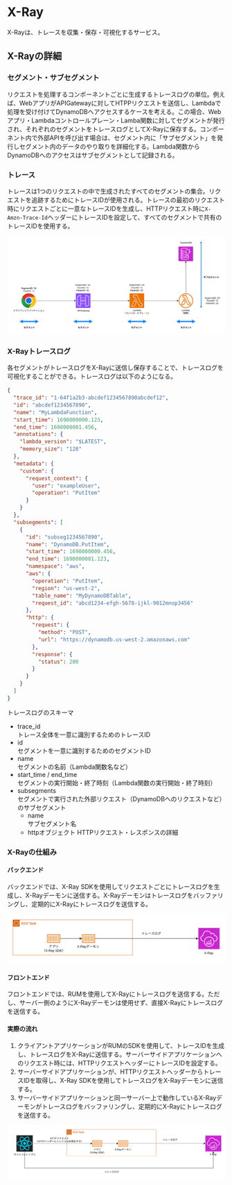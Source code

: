 # X-Ray

X-Rayは、トレースを収集・保存・可視化するサービス。

## X-Rayの詳細

### セグメント・サブセグメント

リクエストを処理するコンポーネントごとに生成するトレースログの単位。例えば、WebアプリがAPIGatewayに対してHTPPリクエストを送信し、Lambdaで処理を受け付けてDynamoDBへアクセスするケースを考える。この場合、Webアプリ・Lambdaコントロールプレーン・Lamba関数に対してセグメントが発行され、それぞれのセグメントをトレースログとしてX-Rayに保存する。コンポーネント内で外部APIを呼び出す場合は、セグメント内に「サブセグメント」を発行しセグメント内のデータのやり取りを詳細化する。Lambda関数からDynamoDBへのアクセスはサブセグメントとして記録される。

### トレース

トレースは1つのリクエストの中で生成されたすべてのセグメントの集合。リクエストを追跡するためにトレースIDが使用される。トレースの最初のリクエスト時にリクエストごとに一意なトレースIDを生成し、HTTPリクエスト時に`X-Amzn-Trace-Id`ヘッダーにトレースIDを設定して、すべてのセグメントで共有のトレースIDを使用する。

![X-Rayトレース](./images/X-Rayトレース.png)

### X-Rayトレースログ

各セグメントがトレースログをX-Rayに送信し保存することで、トレースログを可視化することができる。トレースログは以下のようになる。

```JSON
{
  "trace_id": "1-64f1a2b3-abcdef1234567890abcdef12",
  "id": "abcdef1234567890",
  "name": "MyLambdaFunction",
  "start_time": 1690000000.123,
  "end_time": 1690000001.456,
  "annotations": {
    "lambda_version": "$LATEST",
    "memory_size": "128"
  },
  "metadata": {
    "custom": {
      "request_context": {
        "user": "exampleUser",
        "operation": "PutItem"
      }
    }
  },
  "subsegments": [
    {
      "id": "subseg1234567890",
      "name": "DynamoDB.PutItem",
      "start_time": 1690000000.456,
      "end_time": 1690000001.123,
      "namespace": "aws",
      "aws": {
        "operation": "PutItem",
        "region": "us-west-2",
        "table_name": "MyDynamoDBTable",
        "request_id": "abcd1234-efgh-5678-ijkl-9012mnop3456"
      },
      "http": {
        "request": {
          "method": "POST",
          "url": "https://dynamodb.us-west-2.amazonaws.com"
        },
        "response": {
          "status": 200
        }
      }
    }
  ]
}
```

トレースログのスキーマ

- trace_id  
  トレース全体を一意に識別するためのトレースID
- id  
  セグメントを一意に識別するためのセグメントID
- name  
  セグメントの名前（Lambda関数名など）
- start_time / end_time  
  セグメントの実行開始・終了時刻（Lambda関数の実行開始・終了時刻）
- subsegments  
  セグメントで実行された外部リクエスト（DynamoDBへのリクエストなど）のサブセグメント
  - name  
    サブセグメント名
  - httpオブジェクト
    HTTPリクエスト・レスポンスの詳細

### X-Rayの仕組み

#### バックエンド

バックエンドでは、X-Ray SDKを使用してリクエストごとにトレースログを生成し、X-Rayデーモンに送信する。X-Rayデーモンはトレースログをバッファリングし、定期的にX-Rayにトレースログを送信する。

![X-Rayの仕組み](./images/X-Rayの仕組み.png)

#### フロントエンド

フロントエンドでは、RUMを使用してX-Rayにトレースログを送信する。ただし、サーバー側のようにX-Rayデーモンは使用せず、直接X-Rayにトレースログを送信する。

#### 実際の流れ

1. クライアントアプリケーションがRUMのSDKを使用して、トレースIDを生成し、トレースログをX-Rayに送信する。サーバーサイドアプリケーションへのリクエスト時には、HTTPリクエストヘッダーにトレースIDを設定する。
2. サーバーサイドアプリケーションが、HTTPリクエストヘッダーからトレースIDを取得し、X-Ray SDKを使用してトレースログをX-Rayデーモンに送信する。
3. サーバーサイドアプリケーションと同一サーバー上で動作しているX-Rayデーモンがトレースログをバッファリングし、定期的にX-Rayにトレースログを送信する。

![X-Ray流れ](./images/X-Ray流れ.png)